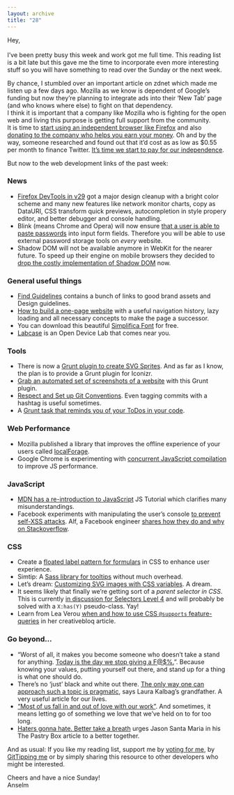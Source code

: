 ```yaml
---
layout: archive
title: "28"
---
```



Hey,<br>
<br>
I’ve been pretty busy this week and work got me full time. This reading list is a bit late but this gave me the time to incorporate even more interesting stuff so you will have something to read over the Sunday or the next week.

By chance, I stumbled over an important article on zdnet which made me listen up a few days ago. Mozilla as we know is dependent of Google’s funding but now they’re planning to integrate ads into their ‘New Tab’ page (and who knows where else) to fight on that dependency.<br>
I think it is important that a company like Mozilla who is fighting for the open web and living this purpose is getting full support from the community.<br>
It is time to [start using an independent browser like Firefox](http://berjon.com/blog/2014/01/yummy-drm.html) and also [donating to the company who helps you earn your money](https://sendto.mozilla.org/page/contribute/EOYFR2013-newdefault?source=mozillaorg_footer&amount=20).
Oh and by the way, someone researched and found out that it’d cost as as low as $0.55 per month to finance Twitter. [It’s time we start to pay for our independence](https://medium.com/p/290bea3532ba).

But now to the web development links of the past week:

### News

- [Firefox DevTools in v29](https://hacks.mozilla.org/2014/02/css-source-map-support-network-performance-analysis-more-firefox-developer-tools-episode-29/) got a major design cleanup with a bright color scheme and many new features like network monitor charts, copy as DataURI, CSS transform quick previews, autocompletion in style propery editor, and better debugger and console handling.
- Blink (means Chrome and Opera) will now ensure [that a user is able to paste passwords](https://groups.google.com/a/chromium.org/forum/#!topic/blink-dev/zhhj7hCip5c) into input form fields. Therefore you will be able to use external password storage tools on *every* website.
- Shadow DOM will not be available anymore in WebKit for the nearer future. To speed up their engine on mobile browsers they decided to [drop the costly implementation of Shadow DOM](http://trac.webkit.org/changeset/164131) now.

### General useful things

- [Find Guidelines](http://findguidelin.es/) contains a bunch of links to good brand assets and Design guidelines.
- [How to build a one-page website](https://medium.com/joys-of-javascript/4353246f4480) with a useful navigation history, lazy loading and all necessary concepts to make the page a successor.
- You can download this beautiful [Simplifica Font](http://www.creativealys.com/2014/02/15/simplifica-typography/) for free.
- [Labcase](http://labcase.org/) is an Open Device Lab that comes near you.

### Tools

- There is now a [Grunt plugin to create SVG Sprites](https://github.com/jkphl/grunt-svg-sprite). And as far as I know, the plan is to provide a Grunt plugin for Iconizr.
- [Grab an automated set of screenshots of a website](https://github.com/sindresorhus/pageres) with this Grunt plugin.
- [Respect and Set up Git Conventions](https://medium.com/code-adventures/a940ee20862d). Even tagging commits with a hashtag is useful sometimes.
- A [Grunt task that reminds you of your ToDos in your code](https://github.com/kevinlacotaco/grunt-todos).

### Web Performance

- Mozilla published a library that improves the offline experience of your users called [localForage](https://github.com/mozilla/localForage).
- Google Chrome is experimenting with [concurrent JavaScript compilation](http://blog.chromium.org/2014/02/compiling-in-background-for-smoother.html) to improve JS performance.

### JavaScript

- [MDN has a re-introduction to JavaScript](https://developer.mozilla.org/en-US/docs/Web/JavaScript/A_re-introduction_to_JavaScript) JS Tutorial which clarifies many misunderstandings.
- Facebook experiments with manipulating the user’s console [to prevent self-XSS attacks](https://www.facebook.com/selfxss). Alf, a Facebook engineer [shares how they do and why on Stackoverflow](http://stackoverflow.com/questions/21692646/how-does-facebook-disable-browsers-integrated-developer-tools/21693931#21693931).

### CSS

- Create a [floated label pattern for formulars](http://snook.ca/archives/html_and_css/floated-label-pattern-css) in CSS to enhance user experience.
- Simtip: A [Sass library for tooltips](http://arashm.net/lab/simptip/) without much overhead.
- Let’s dream: [Customizing SVG images with CSS variables](http://fvsch.com/code/svg-css-variables/). A dream.
- It seems likely that finally we’re getting sort of a _parent selector in CSS_. This is currently [in discussion for Selectors Level 4](http://dev.w3.org/csswg/selectors4/#subject) and will probably be solved with a `X:has(Y)` pseudo-class. Yay!
- Learn from Lea Verou [when and how to use CSS `@supports` feature-queries](http://www.creativebloq.com/css3/how-use-supports-rule-your-css-11410545) in her creativebloq article.

### Go beyond…

- “Worst of all, it makes you become someone who doesn’t take a stand for anything. [Today is the day we stop giving a F@$%.](https://medium.com/life-hacking-2/46bf86584c95)”. Because knowing your values, putting yourself out there, and stand up for a thing is what one should do.
- There’s no ‘just’ black and white out there. [The only way one can approach such a topic is pragmatic](https://the-pastry-box-project.net/laura-kalbag/2014-February-11#), says Laura Kalbag’s grandfather. A very useful article for our lives.
- [“Most of us fall in and out of love with our work”](https://the-pastry-box-project.net/wren-lanier/2014-February-14#). And sometimes, it means letting go of something we love that we’ve held on to for too long.
- [Haters gonna hate. Better take a breath](https://the-pastry-box-project.net/jason-santa-maria/2014-February-15#) urges Jason Santa Maria in his The Pastry Box article to a better together.

And as usual: If you like my reading list, support me by [voting for me](https://thenetawards.com/vote/young-developer/anselm-hannemann/), by [GitTipping me](https://www.gittip.com/Anselm%20Hannemann/) or by simply sharing this resource to other developers who might be interested.

Cheers and have a nice Sunday!<br>
Anselm
